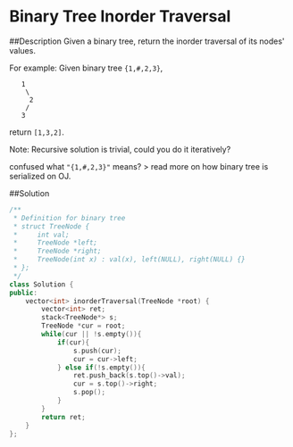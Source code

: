Binary Tree Inorder Traversal
=======

##Description
Given a binary tree, return the inorder traversal of its nodes' values.

For example:
Given binary tree `{1,#,2,3}`,
```
   1
    \
     2
    /
   3
```
return `[1,3,2]`.

Note: Recursive solution is trivial, could you do it iteratively?

confused what `"{1,#,2,3}"` means? > read more on how binary tree is serialized on OJ.

##Solution
```cpp
/**
 * Definition for binary tree
 * struct TreeNode {
 *     int val;
 *     TreeNode *left;
 *     TreeNode *right;
 *     TreeNode(int x) : val(x), left(NULL), right(NULL) {}
 * };
 */
class Solution {
public:
    vector<int> inorderTraversal(TreeNode *root) {
        vector<int> ret;
        stack<TreeNode*> s;
        TreeNode *cur = root;
        while(cur || !s.empty()){
            if(cur){
                s.push(cur);
                cur = cur->left;
            } else if(!s.empty()){
                ret.push_back(s.top()->val);
                cur = s.top()->right;
                s.pop();
            }
        }
        return ret;
    }
};
```